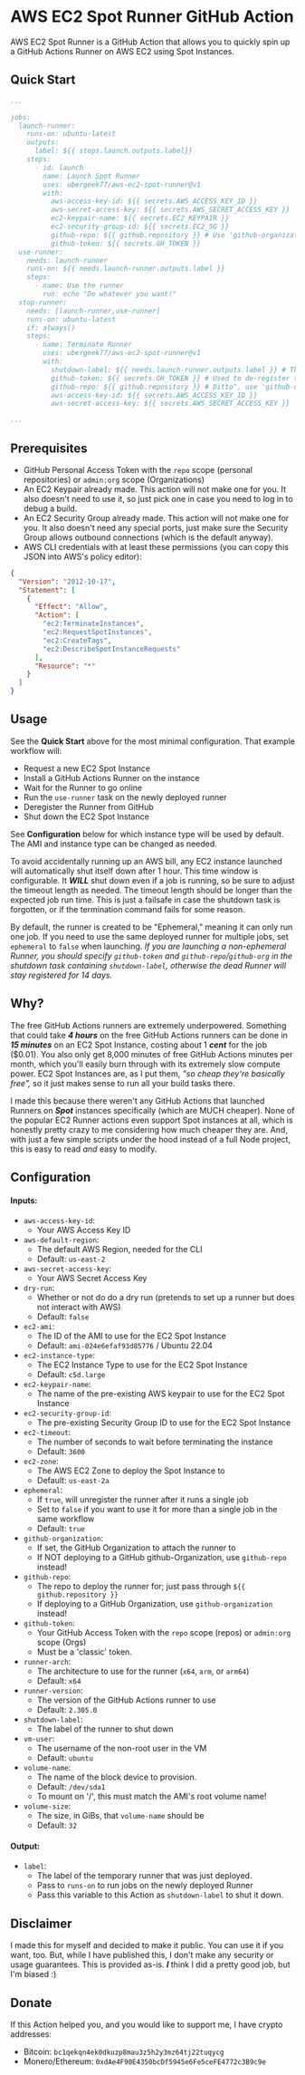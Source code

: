 # AWS EC2 Spot Runner GitHub Action

AWS EC2 Spot Runner is a GitHub Action that allows you to quickly spin up a GitHub Actions Runner on AWS EC2 using Spot Instances.

## Quick Start

```yml
...

jobs:
  launch-runner:
    runs-on: ubuntu-latest
    outputs:
      label: ${{ steps.launch.outputs.label}}
    steps:
      - id: launch
        name: Launch Spot Runner
        uses: ubergeek77/aws-ec2-spot-runner@v1
        with:
          aws-access-key-id: ${{ secrets.AWS_ACCESS_KEY_ID }}
          aws-secret-access-key: ${{ secrets.AWS_SECRET_ACCESS_KEY }}
          ec2-keypair-name: ${{ secrets.EC2_KEYPAIR }}
          ec2-security-group-id: ${{ secrets.EC2_SG }}
          github-repo: ${{ github.repository }} # Use 'github-organization' instead if you're deploying on a GitHub Organization
          github-token: ${{ secrets.GH_TOKEN }}
  use-runner:
    needs: launch-runner
    runs-on: ${{ needs.launch-runner.outputs.label }}
    steps:
      - name: Use the runner
        run: echo "Do whatever you want!"
  stop-runner:
    needs: [launch-runner,use-runner]
    runs-on: ubuntu-latest
    if: always()
    steps:
      - name: Terminate Runner
        uses: ubergeek77/aws-ec2-spot-runner@v1
        with:
          shutdown-label: ${{ needs.launch-runner.outputs.label }} # This is how the action knows to STOP instead of START, don't forget this!
          github-token: ${{ secrets.GH_TOKEN }} # Used to de-register the Runner automatically. Technically optional, but recommended. HIGHLY recommended if ephemeral==false
          github-repo: ${{ github.repository }} # Ditto^, use 'github-organization' instead if you're deploying on a GitHub Organization
          aws-access-key-id: ${{ secrets.AWS_ACCESS_KEY_ID }}
          aws-secret-access-key: ${{ secrets.AWS_SECRET_ACCESS_KEY }}

...
```

## Prerequisites

- GitHub Personal Access Token with the `repo` scope (personal repositories) or `admin:org` scope (Organizations)
- An EC2 Keypair already made. This action will not make one for you. It also doesn't need to use it, so just pick one in case you need to log in to debug a build.
- An EC2 Security Group already made. This action will not make one for you. It also doesn't need any special ports, just make sure the Security Group allows outbound connections (which is the default anyway).
- AWS CLI credentials with at least these permissions (you can copy this JSON into AWS's policy editor):

```json
{
  "Version": "2012-10-17",
  "Statement": [
    {
      "Effect": "Allow",
      "Action": [
        "ec2:TerminateInstances",
        "ec2:RequestSpotInstances",
        "ec2:CreateTags",
        "ec2:DescribeSpotInstanceRequests"
      ],
      "Resource": "*"
    }
  ]
}
```

## Usage

See the **Quick Start** above for the most minimal configuration. That example workflow will:

- Request a new EC2 Spot Instance
- Install a GitHub Actions Runner on the instance
- Wait for the Runner to go online
- Run the `use-runner` task on the newly deployed runner
- Deregister the Runner from GitHub
- Shut down the EC2 Spot Instance

See **Configuration** below for which instance type will be used by default. The AMI and instance type can be changed as needed.

To avoid accidentally running up an AWS bill, any EC2 instance launched will automatically shut itself down after 1 hour. This time window is configurable. It ***WILL*** shut down even if a job is running, so be sure to adjust the timeout length as needed. The timeout length should be longer than the expected job run time. This is just a failsafe in case the shutdown task is forgotten, or if the termination command fails for some reason.

By default, the runner is created to be "Ephemeral," meaning it can only run one job. If you need to use the same deployed runner for multiple jobs, set `ephemeral` to `false` when launching. *If you are launching a non-ephemeral Runner, you should specify `github-token` and `github-repo`/`github-org` in the shutdown task containing `shutdown-label`, otherwise the dead Runner will stay registered for 14 days.*

## Why?

The free GitHub Actions runners are extremely underpowered. Something that could take ***4 hours*** on the free GitHub Actions runners can be done in ***15 minutes*** on an EC2 Spot Instance, costing about 1 ***cent*** for the job ($0.01). You also only get 8,000 minutes of free GitHub Actions minutes per month, which you'll easily burn through with its extremely slow compute power. EC2 Spot Instances are, as I put them, *"so cheap they're basically free",* so it just makes sense to run all your build tasks there.

I made this because there weren't any GitHub Actions that launched Runners on ***Spot*** instances specifically (which are MUCH cheaper). None of the popular EC2 Runner actions even support Spot instances at all, which is honestly pretty crazy to me considering how much cheaper they are. And, with just a few simple scripts under the hood instead of a full Node project, this is easy to read *and* easy to modify.

## Configuration

#### Inputs:

- `aws-access-key-id`:
  - Your AWS Access Key ID
- `aws-default-region`:
  - The default AWS Region, needed for the CLI 
  - Default: `us-east-2`
- `aws-secret-access-key`:
  - Your AWS Secret Access Key
- `dry-run`:
  - Whether or not do do a dry run (pretends to set up a runner but does not interact with AWS) 
  - Default: `false`
- `ec2-ami`:
  - The ID of the AMI to use for the EC2 Spot Instance 
  - Default: `ami-024e6efaf93d85776` / Ubuntu 22.04
- `ec2-instance-type`:
  - The EC2 Instance Type to use for the EC2 Spot Instance 
  - Default: `c5d.large`
- `ec2-keypair-name`:
  - The name of the pre-existing AWS keypair to use for the EC2 Spot Instance
- `ec2-security-group-id`:
  - The pre-existing Security Group ID to use for the EC2 Spot Instance
- `ec2-timeout`:
  - The number of seconds to wait before terminating the instance 
  - Default: `3600`
- `ec2-zone`:
  - The AWS EC2 Zone to deploy the Spot Instance to 
  - Default: `us-east-2a`
- `ephemeral`:
  - If `true`, will unregister the runner after it runs a single job
  - Set to `false` if you want to use it for more than a single job in the same workflow
  - Default: `true`
- `github-organization`:
  - If set, the GitHub Organization to attach the runner to
  - If NOT deploying to a GitHub github-Organization, use `github-repo` instead!
- `github-repo`:
  - The repo to deploy the runner for; just pass through `${{ github.repository }}`
  - If deploying to a GitHub Organization, use `github-organization` instead!
- `github-token`:
  - Your GitHub Access Token with the `repo` scope (repos) or `admin:org` scope (Orgs)
  - Must be a 'classic' token.
- `runner-arch`:
  - The architecture to use for the runner (`x64`, `arm`, or `arm64`) 
  - Default: `x64`
- `runner-version`:
  - The version of the GitHub Actions runner to use 
  - Default: `2.305.0`
- `shutdown-label`:
  - The label of the runner to shut down
- `vm-user`:
  - The username of the non-root user in the VM 
  - Default: `ubuntu`
- `volume-name`:
  - The name of the block device to provision.
  - Default: `/dev/sda1`
  - To mount on '/', this must match the AMI's root volume name! 
- `volume-size`:
  - The size, in GiBs, that `volume-name` should be 
  - Default: `32`

#### Output:

- `label`:
  - The label of the temporary runner that was just deployed.
  - Pass to `runs-on` to run jobs on the newly deployed Runner
  - Pass this variable to this Action as `shutdown-label` to shut it down.

## Disclaimer

I made this for myself and decided to make it public. You can use it if you want, too. But, while I have published this, I don't make any security or usage guarantees. This is provided as-is. ***I*** think I did a pretty good job, but I'm biased :)

## Donate

If this Action helped you, and you would like to support me, I have crypto addresses:

- Bitcoin: `bc1qekqn4ek0dkuzp8mau3z5h2y3mz64tj22tuqycg`
- Monero/Ethereum: `0xdAe4F90E4350bcDf5945e6Fe5ceFE4772c3B9c9e`

